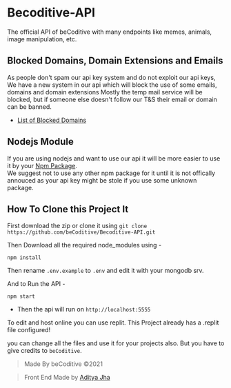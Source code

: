 # Becoditive-API
The official API of beCoditive with many endpoints like memes, animals, image manipulation, etc.

## Blocked Domains, Domain Extensions and Emails
As people don't spam our api key system and do not exploit our api keys,
We have a new system in our api which will block the use of some emails, domains and domain extensions
Mostly the temp mail service will be blocked, but if someone else doesn't follow our T&S their email or domain can be banned.

- [List of Blocked Domains](./blocked/blockeddomains.md) 

## Nodejs Module
If you are using nodejs and want to use our api it will be more easier to use it by your [Npm Package](https://www.npmjs.com/package/becoditive).<br>
We suggest not to use any other npm package for it until it is not offically annouced as your api key might be stole if you use some unknown package.

## How To Clone this Project It
First download the zip or clone it using ``git clone https://github.com/beCoditive/Becoditive-API.git``

Then Download all the required node_modules using -
```
npm install
```

Then rename `.env.example` to `.env` and edit it with your mongodb srv.

And to Run the API -
```
npm start
```

- Then the api will run on `http://localhost:5555`

To edit and host online you can use replit. 
This Project already has a .replit file configured!

you can change all the files and use it for your projects also.
But you have to give credits to `beCoditive`.

> Made By beCoditive ©2021

> Front End Made by [Aditya Jha](https://github.com/AdityaXJha)

